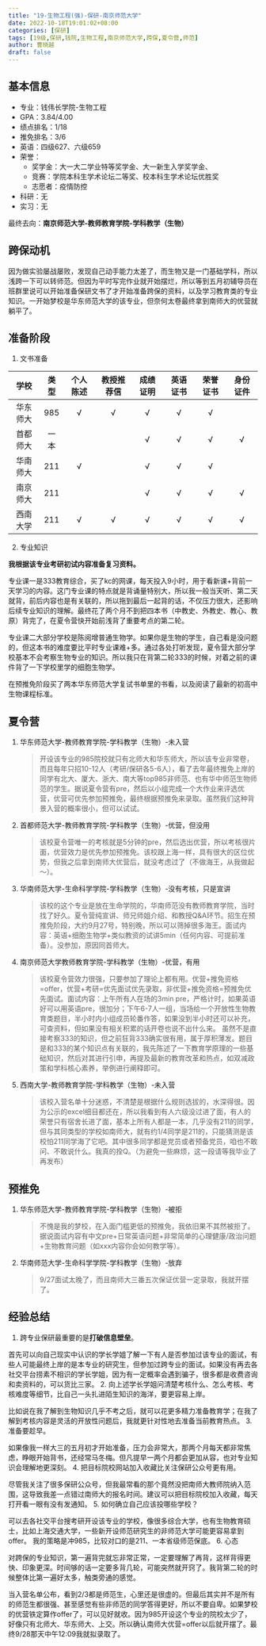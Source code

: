 ```yaml
---
title: "19-生物工程(强)-保研-南京师范大学"
date: 2022-10-18T19:01:02+08:00
categories: [保研]
tags: [19级,保研,钱院,生物工程,南京师范大学,跨保,夏令营,师范]
author: 曹晓越
draft: false
---
```


## 基本信息
- 专业：钱伟长学院-生物工程
- GPA：3.84/4.00
- 绩点排名：1/18
- 推免排名：3/6
- 英语：四级627、六级659
- 荣誉：
  - 奖学金：大一大二学业特等奖学金、大一新生入学奖学金、
  - 竞赛：学院本科生学术论坛二等奖、校本科生学术论坛优胜奖
  - 志愿者：疫情防控
- 科研：无
- 实习：无

最终去向：**南京师范大学-教师教育学院-学科教学（生物）**

## 跨保动机
因为做实验屡战屡败，发现自己动手能力太差了，而生物又是一门基础学科，所以浅跨一下可以转师范。但因为平时写完作业就开始摆烂，所以等到五月初辅导员在班群里说可以开始准备保研文书了才开始准备跨保的资料，以及学习教育类的专业知识。一开始梦校是华东师范大学的该专业，但奈何太卷最终拿到南师大的优营就躺平了。

## 准备阶段
1. 文书准备

| 学校   | 类型 | 个人陈述 | 教授推荐信 | 成绩证明 | 英语证书 | 荣誉证书 | 身份证件 |
| :--------: | :----: | :--------: | :----------: | :--------: | :--------: | :--------: | :--------: |
| 华东师大 | 985  | √      | √        | √      | √      | √      |          |
| 首都师大 | 一本 |          |            | √      | √      | √      | √      |
| 华南师大 | 211  | √      |            | √      | √      | √      |          |
| 南京师大 | 211  |          |            | √      | √      | √      | √      |
| 西南大学 | 211  | √      | √        | √      | √      | √      | √  |

2. 专业知识

**我根据该专业考研初试内容准备复习资料。**

专业课一是333教育综合，买了kc的网课，每天投入9小时，用于看新课+背前一天学习的内容。这门专业课的特点就是背诵量特别大，所以我一般当天听、第二天就背，前后内容也是有关联的，所以拖到最后一起背的话，不仅压力很大，还影响后续专业知识的理解。最终花了两个月不到把四本书（中教史、外教史、教心、教原）背完了，在夏令营快开始前浅背了重要考点的第二轮。

专业课二大部分学校是陈阅增普通生物学。如果你是生物的学生，自己看是没问题的，但这本书的难度要比平时专业课难+多。通过各处打听发现，夏令营大部分学校基本不会考察生物专业的知识。所以我只在背第二轮333的时候，对着之前的课件背了一下学校里学的细胞生物学。

在预推免阶段买了两本华东师范大学复试书单里的书看，以及阅读了最新的初高中生物课程标准。

## 夏令营
1. 华东师范大学-教师教育学院-学科教学（生物）-未入营
   > 开设该专业的985院校就只有北师大和华东师大，所以该专业非常卷，而且每年只招10-12人（考研/保研各5-6人），看了去年最终推免上岸的同学有北大、厦大、浙大、南大等top985非师范、也有华中师范生物师范的学生。据说夏令营有pre，然后以小组完成一个大作业来评选优营，优营可优先参加预推免，最终根据预推免来录取。虽然我们这种背景入营的概率很小，但可以试试。
2. 首都师范大学-教师教育学院-学科教学（生物）-优营，但没用
   > 该校夏令营唯一的考核就是5分钟的pre，然后选出优营，所以考核很片面，优营效力是优先参加预推免。该校跟上海一样，具有很大的区位优势，但我之后拿到南师大优营后，就没考虑过了（不做海王，从我做起～）。
3. 华南师范大学-生命科学学院-学科教学（生物）-没有考核，只是宣讲
   > 该校的这个专业是放在生命学院的，华南师范没有教师教育学院，当时找了好久。夏令营纯宣讲、师兄师姐介绍、和教授Q&A环节。招生在预推免阶段，大约9月27号，特别晚，所以可以筛掉很多海王。面试内容：英语+细胞生物学+类似教资的试讲5min（任何内容、可提前准备）。没参加，原因同首师大。
4. 南京师范大学教师教育学院-学科教学（生物）-优营，有用
   > 该校夏令营效力很强，只要参加了理论上都有用。优营+推免资格=offer，优营+考研=优先面试优先录取，非优营+推免资格=预推免优先面试。面试内容：上午所有人在场的3min pre，严格计时，如果英语好可以用英语pre，很加分；下午6-7人一组，当场给一个开放性生物教育类题目，半小时内小组成员轮番作答，如果没到半小时还可以补充，可查资料，但如果没有相关积累的话开卷也说不出什么来。
虽然不是直接考察333的知识，但之前狂背333确实很有用，属于厚积薄发。题目是和333的某个知识点有关联的，我先陈述了一下教育学原理的一些基础知识，然后对其进行引申，再提及最新的教育改革和热点，如双减政策和学科核心素养，举例进行阐释即可。
5. 西南大学-教师教育学院-学科教学（生物）-未入营
   > 该校入营名单十分迷惑，不清楚是根据什么规则选拔的，水深得很。因为公示的excel细目都还在，所以我看到有人六级没过进了面，有人的荣誉只有宿舍长进了面，基本上所有人都是一本，几乎没有211的同学，但与其同类型的学校如南师大，就有约1/4同学是211的，只能猜测是该校怕211同学海了它吧。其中很多同学都是党员或者预备党员，咱也不敢问、不敢说什么。我真的拴Q。（为避免一些麻烦，这一段请等我毕业了再发布）

## 预推免
1. 华东师范大学-教师教育学院-学科教学（生物）-被拒
   > 不愧是我的梦校，在入面门槛更低的预推免，我依旧果不其然被拒了。据说面试内容有中文pre+日常英语问题+非常简单的心理健康/政治问题+生物教育问题（如xxx内容你会如何教学等）。
2. 华南师范大学-生命科学学院-学科教学（生物）-放弃
   > 9/27面试太晚了，而且南师大三番五次保证优营一定录取，我就开摆了。

## 经验总结
1. 跨专业保研最重要的是**打破信息壁垒**。

首先可以向自己现实中认识的学长学姐了解一下有人是否参加过该专业的面试，有些人可能最终上岸的是本专业的研究生，但参加过跨专业的面试。如果没有再去各社交平台捞素不相识的学长学姐，因为有一定概率会遇到骗子，很多都是收费咨询和卖资料的，可以货比三家。
2. 向上述学长学姐问清楚考核什么、怎么考核、考核难度等细节，比自己一头扎进陌生知识的海洋，要更容易上岸。

比如说在我了解到生物知识几乎不考之后，就可以花更多精力准备教育学；在我了解到考核内容是灵活的开放性问题后，我就更针对性地去准备当前教育热点。
3. 准备要趁早。

如果像我一样大三的五月初才开始准备，压力会非常大，那两个月每天都非常焦虑，睁眼开始背书，还经常马冬梅。但凡提早一两个月都会更加从容，也对专业知识会理解地更深刻。
4. 把目标院校网站加入收藏比关注保研公众号更有用。

尽管我关注了很多保研公众号，但我最常看的那个竟然没把南师大教师院纳入范围，这导致我差一点错过南师大的报名时间。建议可以把目标院校加入收藏，每天打开看一眼有没有发通知。
5. 如何确立自己应该投哪些学校？

可以去各社交平台搜考研开设该专业的学校，像很多综合大学，也有生物教育硕士，比如上海交通大学，一些新开设师范研究生的非师范大学可能更容易拿到offer。
我的策略是冲985，比较对口的是211、一本省级师范保底。
6. 心态

对跨保的专业知识，第一遍背完就忘非常正常，一定要理解了再背，这样背得更快、印象更深。时间够的话一定要多背几轮，可能突然就开窍了。我背第二轮的时候整体比第一遍好太多，触类旁通的感觉。

当入营名单公布，看到2/3都是师范生，心里还是很虚的。但最后其实并不是所有的师范生都很强、甚至感觉有些非师范的同学答得更好，所以不要自卑。如果梦校的优营铁定算作offer了，可以见好就收。因为985开设这个专业的院校太少了，好像只有北师大、华东师大、上交。所以确认南师大优营=offer以后就开摆了。最终9/28那天中午12:09我就拟录取了。
